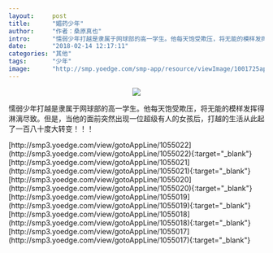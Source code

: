 ```yaml
---
layout:     post
title:      "媚药少年"
author:     "作者：桑原真也"
intro:      "懦弱少年打越是隶属于网球部的高一学生。他每天饱受欺压，将无能的模样发挥得淋漓尽致。但是，当他的面前突然出现一位超级有人的女孩后，打越的生活从此起了一百八十度大转变！！！"
date:       "2018-02-14 12:17:11"
categories: "其他"
tags:       "少年"
image:      "http://smp.yoedge.com/smp-app/resource/viewImage/1001725appline.png"
---
```

<div style="text-align: center">
<p><img src="http://smp.yoedge.com/smp-app/resource/viewImage/1001725appline.png"/></p>
</div>
<p class="post-meta">
<span>懦弱少年打越是隶属于网球部的高一学生。他每天饱受欺压，将无能的模样发挥得淋漓尽致。但是，当他的面前突然出现一位超级有人的女孩后，打越的生活从此起了一百八十度大转变！！！</span>
</p>
[http://smp3.yoedge.com/view/gotoAppLine/1055022](http://smp3.yoedge.com/view/gotoAppLine/1055022){:target="_blank"}
[http://smp3.yoedge.com/view/gotoAppLine/1055021](http://smp3.yoedge.com/view/gotoAppLine/1055021){:target="_blank"}
[http://smp3.yoedge.com/view/gotoAppLine/1055020](http://smp3.yoedge.com/view/gotoAppLine/1055020){:target="_blank"}
[http://smp3.yoedge.com/view/gotoAppLine/1055019](http://smp3.yoedge.com/view/gotoAppLine/1055019){:target="_blank"}
[http://smp3.yoedge.com/view/gotoAppLine/1055018](http://smp3.yoedge.com/view/gotoAppLine/1055018){:target="_blank"}
[http://smp3.yoedge.com/view/gotoAppLine/1055017](http://smp3.yoedge.com/view/gotoAppLine/1055017){:target="_blank"}


